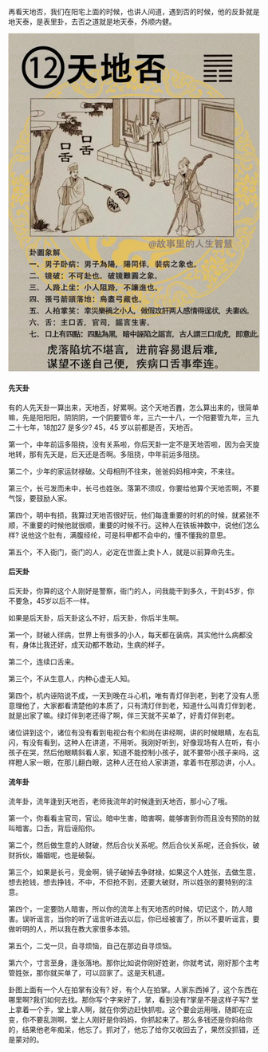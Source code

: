 再看天地否，我们在阳宅上面的时候，也讲人间道，遇到否的时候，他的反卦就是地天泰，是表里卦，去否之道就是地天泰，外顺内健。

![图片](../img/天地否.jpg)

#### 先天卦

有的人先天卦一算出来，天地否，好累啊。这个天地否䷋，怎么算出来的，很简单嘛，先是阳阳阳，阴阴阴，一个阴要管6 年，三六一十八，一个阳要管九年，三九二十七年，18加27 是多少? 45，45 岁以前都是否，天地否。 

第一个，中年前运多阻挠，没有关系啦，你后天卦一定不是天地否啦，因为会天旋地转，那有先天是，后天还是否啊。多阻挠，中年前运多阻挠。

第二个，少年的家运财禄破。父母相刑不往来，爸爸妈妈相冲突，不来往。

第三个，长弓发而未中，长弓也姓张。落第不须叹，你要给他算个天地否啊，不要气馁，要鼓励人家。

第四个，明中有损，我算过天地否很好玩，他们每逢重要的时机的时候，就紧张不顺，不重要的时候他就很顺，重要的时候不行。这种人在铁板神数中，说他们怎么样? 说他这个肚有，满腹经纶，可是科甲都不会中的，懂不懂我的意思。

第五个，不入衙门，衙门的人，必定在世面上卖卜人，就是以前算命先生。

#### 后天卦

后天卦，你算的这个人刚好是警察，衙门的人，问我能干到多久，干到45岁，你不要急，45岁以后不一样。

如果是后天卦，后天卦这么不好，后天卦，你后半生啊。

第一个，财破人徉病，世界上有很多的小人，每天都在装病，其实他什么病都没有，身体比我还好，成天动都不敢动，生病的样子。

第二个，连续口舌来。

第三个，不从生意人，内种心虚无人知。

第四个，机内诬陷说不成，一天到晚在斗心机，唯有青灯伴到老，到老了没有人愿意理他了，大家都看清楚他的本质了，只有清灯伴到老，知道什么叫青灯伴到老，就是出家了嘛。绿灯伴到老还得了啊，伴三天就不买单了，好青灯伴到老。

诸位讲到这个，诸位有没有看到电视台有个和尚在讲经啊，讲的时候眼睛，左右乱闪，有没有看到，这种人在讲道，不用听。我刚好听到，好像现场有人在听，有小孩子在哭，然后他眼睛斜看人家，知道不能控制小孩子，就不要带小孩子来吗，这样瞪人家一眼，在那儿翻白眼，这种人还在给人家讲道，拿着书在那边讲，小人。

#### 流年卦

流年卦，流年逢到天地否，老师我流年的时候逢到天地否，那小心了哦。

第一个，你看看主官司，官讼。暗中生害，暗害啊，能够害到你而且没有预防的就叫暗害。口舌，背后诬陷你。

第二个，然后做生意的人财破，然后合伙关系呢。然后合伙关系呢，还会拆伙，破财拆伙，婚姻呢，也是破裂。

第三个，如果是长弓，竞金啊，镜子破掉去争财禄，如果这个人姓张，去做生意，想去抢钱，想去挣钱，不中，不但抢不到，还要大破财，所以姓张的要特别的注意。

第四个，一定要防人暗害，所以你的流年上有天地否的时候，切记这个，防人暗害。误听谣言，当你的听了谣言听进去以后，你已经被害了，所以不要听谣言，要做听明的人，所以我在教大家很多本领。

第五个，二戈一贝，自寻烦恼，自己在那边自寻烦恼。

第六个，寸言至身，逢张落地。那你比如说你刚好姓谢，你就考试，刚好那个主考管姓张，那你就买单了，可以回家了。这是天机道。

卦图上面有一个人在拍掌有没有? 好，有个人在拍掌。人家东西掉了，这个东西在哪里啊?我们如何去找。那你写个字来好了，掌，看到没有?掌是不是这样子写? 堂上拿着一个手，堂上拿人啊，就在你旁边赶快抓啦。这个要会运用哦，随即在应变，你不要乱测啊，堂上人刚好是你妈妈，你抓起来了。那么多钱还是你妈给你的，结果他老年痴呆，他忘了。抓对了，他忘了给你又收回去了，果然没抓错，还是蒙对的。